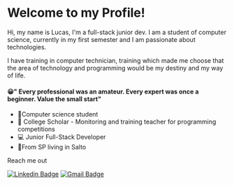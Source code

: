 # Welcome to my Profile!

Hi, my name is Lucas, I'm a full-stack junior dev.
I am a student of computer science, currently in my first semester and I am passionate about technologies.

I have training in computer technician, training which made me choose that the area of ​​technology and programming would be my destiny and my way of life.

#### 😀"  Every professional was an amateur. Every expert was once a beginner. Value the small start"

- 📕Computer science student
- 💼 College Scholar - Monitoring and training teacher for programming competitions
- 💻  Junior Full-Stack Developer
- 📍From SP living in Salto

Reach me out

[![Linkedin Badge](https://img.shields.io/badge/-Lucas%20Anselmo-6633cc?style=flat-square&logo=Linkedin&logoColor=white&link=)](https://www.linkedin.com/in/lucas-anselmo-moraes-da-silva-543636161/)
[![Gmail Badge](https://img.shields.io/badge/-lucasanselmodasilva02@gmail.com-6633cc?style=flat-square&logo=Gmail&logoColor=white&link=lucasanselmodasilva02@gmail.com)](lucasanselmodasilva02@gmail.com)


